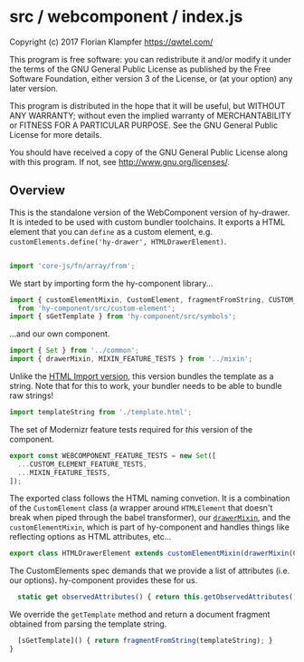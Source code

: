 # src / webcomponent / index.js
Copyright (c) 2017 Florian Klampfer <https://qwtel.com/>

This program is free software: you can redistribute it and/or modify
it under the terms of the GNU General Public License as published by
the Free Software Foundation, either version 3 of the License, or
(at your option) any later version.

This program is distributed in the hope that it will be useful,
but WITHOUT ANY WARRANTY; without even the implied warranty of
MERCHANTABILITY or FITNESS FOR A PARTICULAR PURPOSE.  See the
GNU General Public License for more details.

You should have received a copy of the GNU General Public License
along with this program.  If not, see <http://www.gnu.org/licenses/>.

## Overview
This is the standalone version of the WebComponent version of hy-drawer.
It is inteded to be used with custom bundler toolchains.
It exports a HTML element that you can `define` as a custom element, e.g.
`customElements.define('hy-drawer', HTMLDrawerElement)`.


```js

import 'core-js/fn/array/from';
```

We start by importing form the hy-component library...


```js
import { customElementMixin, CustomElement, fragmentFromString, CUSTOM_ELEMENT_FEATURE_TESTS }
  from 'hy-component/src/custom-element';
import { sGetTemplate } from 'hy-component/src/symbols';
```

...and our own component.


```js
import { Set } from '../common';
import { drawerMixin, MIXIN_FEATURE_TESTS } from '../mixin';
```

Unlike the [HTML Import version](./html-import.md), this version bundles the template
as a string.
Note that for this to work, your bundler needs to be able to bundle raw strings!


```js
import templateString from './template.html';
```

The set of Modernizr feature tests required for *this* version of the component.


```js
export const WEBCOMPONENT_FEATURE_TESTS = new Set([
  ...CUSTOM_ELEMENT_FEATURE_TESTS,
  ...MIXIN_FEATURE_TESTS,
]);
```

The exported class follows the HTML naming convetion.
It is a combination of the `CustomElement` class (a wrapper around `HTMLElement` that
doesn't break when piped through the babel transformer),
our [`drawerMixin`](../mixin/index.md),
and the `customElementMixin`, which is part of hy-component and handles things like
reflecting options as HTML attributes, etc...


```js
export class HTMLDrawerElement extends customElementMixin(drawerMixin(CustomElement)) {
```

The CustomElements spec demands that we provide a list of attributes (i.e. our options).
hy-component provides these for us.


```js
  static get observedAttributes() { return this.getObservedAttributes(); }
```

We override the `getTemplate` method and return a document fragment
obtained from parsing the template string.


```js
  [sGetTemplate]() { return fragmentFromString(templateString); }
}
```


